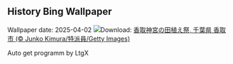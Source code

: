 ## History Bing Wallpaper
Wallpaper date: 2025-04-02
![](https://www.bing.com/th?id=OHR.Sawara2025_JA-JP1817975477_UHD.jpg&w=1000)Download: [香取神宮の田植え祭, 千葉県 香取市 (© Junko Kimura/特派員/Getty Images)](https://www.bing.com/th?id=OHR.Sawara2025_JA-JP1817975477_UHD.jpg)

Auto get programm by LtgX
